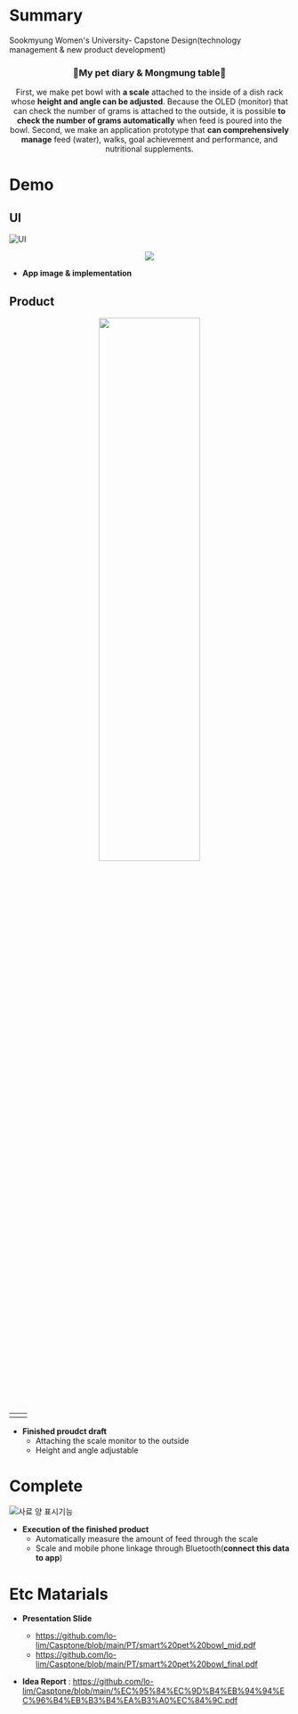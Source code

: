 # Summary
Sookmyung Women's University- Capstone Design(technology management & new product development)

<h3 align="center">🐶My pet diary & Mongmung table🐶</h3>
<div align="center">

First, we make pet bowl with **a scale** attached to the inside of a dish rack whose **height and angle can be adjusted**. Because the OLED (monitor) that can check the number of grams is attached to the outside, it is possible **to check the number of grams automatically**  when feed is poured into the bowl. Second, we make an application prototype that **can comprehensively manage** feed (water), walks, goal achievement and performance, and nutritional supplements.

</div>

# Demo
## UI
![UI](https://user-images.githubusercontent.com/115607856/209454885-34607843-e340-4615-94d1-4e9feb1979b9.jpg)
<p align="center">
<img src="https://user-images.githubusercontent.com/115607856/209454796-8c70668c-5ae0-4019-a5b1-b881b36498d4.gif"/>
</p>

- **App image & implementation**    

## Product
<p align="center">
<img src="https://user-images.githubusercontent.com/115607856/209454821-0daeefb7-803f-47b2-a682-04167606c0fc.png" width="60%" height="50%"/>
</p>
<table>
  <tr>
    <td><img alt="" src="https://user-images.githubusercontent.com/115607856/209455056-541067df-383e-4fed-81a9-61abf58a0d89.gif"/></td><td><img alt="" src="https://user-images.githubusercontent.com/115607856/209455080-19115b73-4545-4243-8ea6-073c038074fc.gif""/></td>
  <tr>
</table>
      
- **Finished proudct draft**   
  - Attaching the scale monitor to the outside     
  - Height and angle adjustable
      
# Complete
![사료 양 표시기능](https://user-images.githubusercontent.com/115607856/209455933-aa1c701c-e400-43e5-bc5a-ce508bf33bbd.gif) 
      
- **Execution of the finished product**  
  - Automatically measure the amount of feed through the scale  
  - Scale and mobile phone linkage through Bluetooth(**connect this data to app**)    
      
# Etc Matarials
- **Presentation Slide**    
     - https://github.com/lo-lim/Casptone/blob/main/PT/smart%20pet%20bowl_mid.pdf  
     - https://github.com/lo-lim/Casptone/blob/main/PT/smart%20pet%20bowl_final.pdf
    
- **Idea Report** : https://github.com/lo-lim/Casptone/blob/main/%EC%95%84%EC%9D%B4%EB%94%94%EC%96%B4%EB%B3%B4%EA%B3%A0%EC%84%9C.pdf
  
